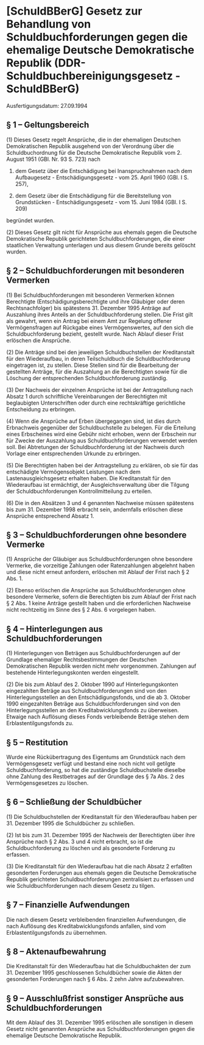 # [SchuldBBerG] Gesetz zur Behandlung von Schuldbuchforderungen gegen die ehemalige Deutsche Demokratische Republik  (DDR-Schuldbuchbereinigungsgesetz - SchuldBBerG)

Ausfertigungsdatum: 27.09.1994

 

## § 1 – Geltungsbereich

(1) Dieses Gesetz regelt Ansprüche, die in der ehemaligen Deutschen Demokratischen Republik ausgehend von der Verordnung über die Schuldbuchordnung für die Deutsche Demokratische Republik vom 2. August 1951 (GBl. Nr. 93 S. 723) nach

1. dem Gesetz über die Entschädigung bei Inanspruchnahmen nach dem Aufbaugesetz - Entschädigungsgesetz - vom 25. April 1960 (GBl. I S. 257),

2. dem Gesetz über die Entschädigung für die Bereitstellung von Grundstücken - Entschädigungsgesetz - vom 15. Juni 1984 (GBl. I S. 209)

begründet wurden.

(2) Dieses Gesetz gilt nicht für Ansprüche aus ehemals gegen die Deutsche Demokratische Republik gerichteten Schuldbuchforderungen, die einer staatlichen Verwaltung unterlagen und aus diesem Grunde bereits gelöscht wurden.


## § 2 – Schuldbuchforderungen mit besonderen Vermerken

(1) Bei Schuldbuchforderungen mit besonderen Vermerken können Berechtigte (Entschädigungsberechtigte und ihre Gläubiger oder deren Rechtsnachfolger) bis spätestens 31. Dezember 1995 Anträge auf Auszahlung ihres Anteils an der Schuldbuchforderung stellen. Die Frist gilt als gewahrt, wenn ein Antrag bei einem Amt zur Regelung offener Vermögensfragen auf Rückgabe eines Vermögenswertes, auf den sich die Schuldbuchforderung bezieht, gestellt wurde. Nach Ablauf dieser Frist erlöschen die Ansprüche.

(2) Die Anträge sind bei den jeweiligen Schuldbuchstellen der Kreditanstalt für den Wiederaufbau, in deren Teilschuldbuch die Schuldbuchforderung eingetragen ist, zu stellen. Diese Stellen sind für die Bearbeitung der gestellten Anträge, für die Auszahlung an die Berechtigten sowie für die Löschung der entsprechenden Schuldbuchforderung zuständig.

(3) Der Nachweis der einzelnen Ansprüche ist bei der Antragstellung nach Absatz 1 durch schriftliche Vereinbarungen der Berechtigten mit beglaubigten Unterschriften oder durch eine rechtskräftige gerichtliche Entscheidung zu erbringen.

(4) Wenn die Ansprüche auf Erben übergegangen sind, ist dies durch Erbnachweis gegenüber der Schuldbuchstelle zu belegen. Für die Erteilung eines Erbscheines wird eine Gebühr nicht erhoben, wenn der Erbschein nur für Zwecke der Auszahlung aus Schuldbuchforderungen verwendet werden soll. Bei Abtretungen der Schuldbuchforderung ist der Nachweis durch Vorlage einer entsprechenden Urkunde zu erbringen.

(5) Die Berechtigten haben bei der Antragstellung zu erklären, ob sie für das entschädigte Vermögensobjekt Leistungen nach dem Lastenausgleichsgesetz erhalten haben. Die Kreditanstalt für den Wiederaufbau ist ermächtigt, der Ausgleichsverwaltung über die Tilgung der Schuldbuchforderungen Kontrollmitteilung zu erteilen.

(6) Die in den Absätzen 3 und 4 genannten Nachweise müssen spätestens bis zum 31. Dezember 1998 erbracht sein, andernfalls erlöschen diese Ansprüche entsprechend Absatz 1.


## § 3 – Schuldbuchforderungen ohne besondere Vermerke

(1) Ansprüche der Gläubiger aus Schuldbuchforderungen ohne besondere Vermerke, die vorzeitige Zahlungen oder Ratenzahlungen abgelehnt haben und diese nicht erneut anfordern, erlöschen mit Ablauf der Frist nach § 2 Abs. 1.

(2) Ebenso erlöschen die Ansprüche aus Schuldbuchforderungen ohne besondere Vermerke, sofern die Berechtigten bis zum Ablauf der Frist nach § 2 Abs. 1 keine Anträge gestellt haben und die erforderlichen Nachweise nicht rechtzeitig im Sinne des § 2 Abs. 6 vorgelegen haben.


## § 4 – Hinterlegungen aus Schuldbuchforderungen

(1) Hinterlegungen von Beträgen aus Schuldbuchforderungen auf der Grundlage ehemaliger Rechtsbestimmungen der Deutschen Demokratischen Republik werden nicht mehr vorgenommen. Zahlungen auf bestehende Hinterlegungskonten werden eingestellt.

(2) Die bis zum Ablauf des 2. Oktober 1990 auf Hinterlegungskonten eingezahlten Beträge aus Schuldbuchforderungen sind von den Hinterlegungsstellen an den Entschädigungsfonds, und die ab 3. Oktober 1990 eingezahlten Beträge aus Schuldbuchforderungen sind von den Hinterlegungsstellen an den Kreditabwicklungsfonds zu überweisen. Etwaige nach Auflösung dieses Fonds verbleibende Beträge stehen dem Erblastentilgungsfonds zu.


## § 5 – Restitution

Wurde eine Rückübertragung des Eigentums am Grundstück nach dem Vermögensgesetz verfügt und bestand eine noch nicht voll getilgte Schuldbuchforderung, so hat die zuständige Schuldbuchstelle dieselbe ohne Zahlung des Restbetrages auf der Grundlage des § 7a Abs. 2 des Vermögensgesetzes zu löschen.


## § 6 – Schließung der Schuldbücher

(1) Die Schuldbuchstellen der Kreditanstalt für den Wiederaufbau haben per 31. Dezember 1995 die Schuldbücher zu schließen.

(2) Ist bis zum 31. Dezember 1995 der Nachweis der Berechtigten über ihre Ansprüche nach § 2 Abs. 3 und 4 nicht erbracht, so ist die Schuldbuchforderung zu löschen und als gesonderte Forderung zu erfassen.

(3) Die Kreditanstalt für den Wiederaufbau hat die nach Absatz 2 erfaßten gesonderten Forderungen aus ehemals gegen die Deutsche Demokratische Republik gerichteten Schuldbuchforderungen zentralisiert zu erfassen und wie Schuldbuchforderungen nach diesem Gesetz zu tilgen.


## § 7 – Finanzielle Aufwendungen

Die nach diesem Gesetz verbleibenden finanziellen Aufwendungen, die nach Auflösung des Kreditabwicklungsfonds anfallen, sind vom Erblastentilgungsfonds zu übernehmen.


## § 8 – Aktenaufbewahrung

Die Kreditanstalt für den Wiederaufbau hat die Schuldbuchakten der zum 31. Dezember 1995 geschlossenen Schuldbücher sowie die Akten der gesonderten Forderungen nach § 6 Abs. 2 zehn Jahre aufzubewahren.


## § 9 – Ausschlußfrist sonstiger Ansprüche aus Schuldbuchforderungen

Mit dem Ablauf des 31. Dezember 1995 erlöschen alle sonstigen in diesem Gesetz nicht genannten Ansprüche aus Schuldbuchforderungen gegen die ehemalige Deutsche Demokratische Republik.
